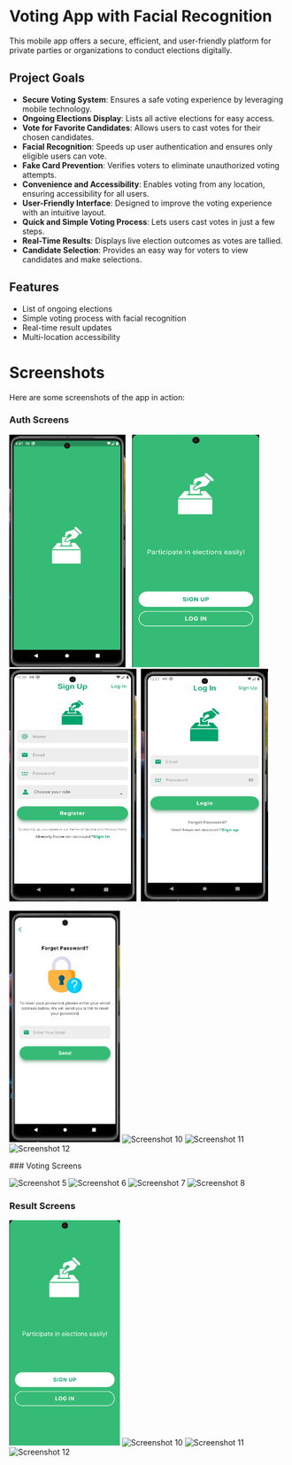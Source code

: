 # Voting App with Facial Recognition

This mobile app offers a secure, efficient, and user-friendly platform for private parties or organizations to conduct elections digitally.

## Project Goals

- **Secure Voting System**: Ensures a safe voting experience by leveraging mobile technology.
- **Ongoing Elections Display**: Lists all active elections for easy access.
- **Vote for Favorite Candidates**: Allows users to cast votes for their chosen candidates.
- **Facial Recognition**: Speeds up user authentication and ensures only eligible users can vote.
- **Fake Card Prevention**: Verifies voters to eliminate unauthorized voting attempts.
- **Convenience and Accessibility**: Enables voting from any location, ensuring accessibility for all users.
- **User-Friendly Interface**: Designed to improve the voting experience with an intuitive layout.
- **Quick and Simple Voting Process**: Lets users cast votes in just a few steps.
- **Real-Time Results**: Displays live election outcomes as votes are tallied.
- **Candidate Selection**: Provides an easy way for voters to view candidates and make selections.

## Features

- List of ongoing elections
- Simple voting process with facial recognition
- Real-time result updates
- Multi-location accessibility

# Screenshots

Here are some screenshots of the app in action:

### Auth Screens

<p>
  <img src="https://github.com/AliAtherAyyubi/Final-Year-Project/blob/main/ScreenShots/Screenshot%202024-07-03%20064657.png" alt="Screenshot 1" height="420" width="210"/> &nbsp
  <img src="https://github.com/AliAtherAyyubi/Final-Year-Project/blob/main/ScreenShots/Screenshot%202024-06-30%20120946.png" alt="Screenshot 1" height="420" width="230"/>&nbsp
  <img src="https://github.com/AliAtherAyyubi/Final-Year-Project/blob/main/ScreenShots/Screenshot%202024-06-30%20122038.png" alt="Screenshot 1" height="420" width="230"/>&nbsp
  <img src="https://github.com/AliAtherAyyubi/Final-Year-Project/blob/main/ScreenShots/Screenshot%202024-06-30%20122103.png" alt="Screenshot 1" height="420" width="230"/>&nbsp
</p>
<p >
  <img src="https://github.com/AliAtherAyyubi/Final-Year-Project/blob/main/ScreenShots/Screenshot%202024-07-03%20070904.png" alt="Screenshot 9" width="200"/>
  <img src="https://github.com/AliAtherAyyubi/Final-Year-Project/blob/main/ScreenShots/Screenshot%202024-06-30%20.png" alt="Screenshot 10" width="200"/>
  <img src="https://github.com/AliAtherAyyubi/Final-Year-Project/blob/main/ScreenShots/Screenshot%202024-06-30%20121030.png" alt="Screenshot 11" width="200"/>
  <img src="https://github.com/AliAtherAyyubi/Final-Year-Project/blob/main/ScreenShots/Screenshot%202024-06-30%20.png" alt="Screenshot 12" width="200"/>
</p>
### Voting Screens

<p >
  <img src="https://github.com/AliAtherAyyubi/Final-Year-Project/blob/main/ScreenShots/Screenshot%202024-06-30%20.png" alt="Screenshot 5" width="200"/>
  <img src="https://github.com/AliAtherAyyubi/Final-Year-Project/blob/main/ScreenShots/Screenshot%202024-06-30%20.png" alt="Screenshot 6" width="200"/>
  <img src="https://github.com/AliAtherAyyubi/Final-Year-Project/blob/main/ScreenShots/Screenshot%202024-06-30%20.png" alt="Screenshot 7" width="200"/>
  <img src="https://github.com/AliAtherAyyubi/Final-Year-Project/blob/main/ScreenShots/Screenshot%202024-06-30%20.png" alt="Screenshot 8" width="200"/>
</p>

### Result Screens

<p >
  <img src="https://github.com/AliAtherAyyubi/Final-Year-Project/blob/main/ScreenShots/Screenshot%202024-06-30%20120946.png" alt="Screenshot 9" width="200"/>
  <img src="https://github.com/AliAtherAyyubi/Final-Year-Project/blob/main/ScreenShots/Screenshot%202024-06-30%20.png" alt="Screenshot 10" width="200"/>
  <img src="https://github.com/AliAtherAyyubi/Final-Year-Project/blob/main/ScreenShots/Screenshot%202024-06-30%20121030.png" alt="Screenshot 11" width="200"/>
  <img src="https://github.com/AliAtherAyyubi/Final-Year-Project/blob/main/ScreenShots/Screenshot%202024-06-30%20.png" alt="Screenshot 12" width="200"/>
</p>
